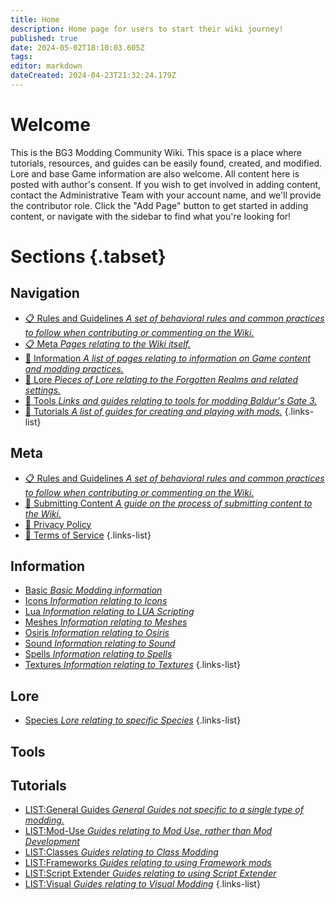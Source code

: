 ```yaml
---
title: Home
description: Home page for users to start their wiki journey!
published: true
date: 2024-05-02T18:10:03.605Z
tags: 
editor: markdown
dateCreated: 2024-04-23T21:32:24.179Z
---
```


# Welcome
This is the BG3 Modding Community Wiki. This space is a place where tutorials, resources, and guides can be easily found, created, and modified. Lore and base Game information are also welcome. All content here is posted with author's consent. If you wish to get involved in adding content, contact the Administrative Team with your account name, and we'll provide the contributor role. Click the "Add Page" button to get started in adding content, or navigate with the sidebar to find what you're looking for! 


# Sections {.tabset}

## Navigation
- [:clipboard: Rules and Guidelines *A set of behavioral rules and common practices to follow when contributing or commenting on the Wiki.*](/meta/guidelines)
- [:clipboard: Meta *Pages relating to the Wiki itself.*](/meta/guidelines)
- [:blue_book: Information *A list of pages relating to information on Game content and modding practices.*](/Information)
- [:orange_book: Lore *Pieces of Lore relating to the Forgotten Realms and related settings.*](/Lore)
- [:green_book: Tools *Links and guides relating to tools for modding Baldur's Gate 3.*](/Tools)
- [:closed_book: Tutorials *A list of guides for creating and playing with mods.*](/Tutorials)
{.links-list}

## Meta
- [:clipboard: Rules and Guidelines *A set of behavioral rules and common practices to follow when contributing or commenting on the Wiki.*](/meta/guidelines)
- [:memo: Submitting Content *A guide on the process of submitting content to the Wiki.*](/meta/submitting-content)
- [:bookmark_tabs: Privacy Policy](/meta/privacy-policy)
- [:page_with_curl: Terms of Service](/meta/terms-of-service)
{.links-list}

## Information
- [Basic *Basic Modding information*](Information/Basic)
- [Icons *Information relating to Icons*](Information/Icons)
- [Lua *Information relating to LUA Scripting*](Information/Lua)
- [Meshes *Information relating to Meshes*](Information/Meshes)
- [Osiris *Information relating to Osiris*](Information/Osiris)
- [Sound *Information relating to Sound*](Information/Sound)
- [Spells *Information relating to Spells*](Information/Spells)
- [Textures *Information relating to Textures*](Information/Textures)
{.links-list}

## Lore
- [Species *Lore relating to specific Species*](Lore/Species)
{.links-list}

## Tools

## Tutorials
- [LIST:General Guides *General Guides not specific to a single type of modding.*](Tutorials/General)
- [LIST:Mod-Use *Guides relating to Mod Use, rather than Mod Development*](Tutorials/Mod-Use)
- [LIST:Classes *Guides relating to Class Modding*](Tutorials/Classes)
- [LIST:Frameworks *Guides relating to using Framework mods*](Tutorials/Frameworks)
- [LIST:Script Extender *Guides relating to using Script Extender*](Tutorials/ScriptExtender)
- [LIST:Visual *Guides relating to Visual Modding*](Tutorials/Visual)
{.links-list}